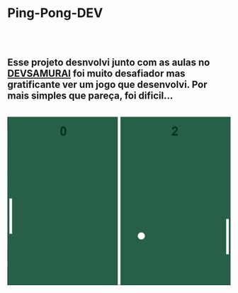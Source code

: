<h1>Ping-Pong-DEV</h1>
<br>
<br>
<h2> Esse projeto desnvolvi junto com as aulas no <a href="https://lp.devsamurai.com.br/wue3c2p5/?utm_source=&utm_medium=cpc&utm_campaign=15847297851&utm_content=574424152468&xpromo=gl-574424152468&utm_term=133556228353&gclid=Cj0KCQjwxYOiBhC9ARIsANiEIfanQfjTDMFFZ-tMRUepq7UO9cVRkPLCWnstckaEyql_ANVXWueGAIEaArovEALw_wcB">DEVSAMURAI</a>
foi muito desafiador mas gratificante ver um jogo que desenvolvi. Por mais simples que pareça, foi dificil...</h2>
<br>
<img src="https://github.com/diogorochembach/Ping-Pong-DEV/blob/main/assets/telaPingPong.png?raw=true" />
